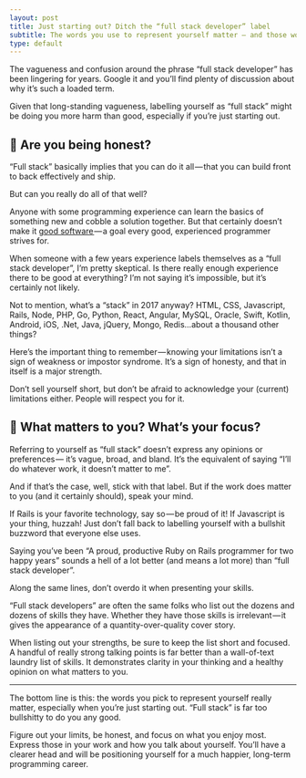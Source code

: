 ```yaml
---
layout: post
title: Just starting out? Ditch the “full stack developer” label
subtitle: The words you use to represent yourself matter — and those words mean nothing.
type: default
---
```


The vagueness and confusion around the phrase “full stack developer” has been lingering for years. Google it and you’ll find plenty of discussion about why it’s such a loaded term.

Given that long-standing vagueness, labelling yourself as “full stack” might be doing you more harm than good, especially if you’re just starting out.

## 🥞 Are you being honest?

“Full stack” basically implies that you can do it all — that you can build front to back effectively and ship.

But can you really do all of that well?

Anyone with some programming experience can learn the basics of something new and cobble a solution together. But that certainly doesn’t make it [good software ](https://m.signalvnoise.com/writing-software-is-hard/)— a goal every good, experienced programmer strives for.

When someone with a few years experience labels themselves as a “full stack developer”, I’m pretty skeptical. Is there really enough experience there to be good at everything? I’m not saying it’s impossible, but it’s certainly not likely.

Not to mention, what’s a “stack” in 2017 anyway? HTML, CSS, Javascript, Rails, Node, PHP, Go, Python, React, Angular, MySQL, Oracle, Swift, Kotlin, Android, iOS, .Net, Java, jQuery, Mongo, Redis…about a thousand other things?

Here’s the important thing to remember — knowing your limitations isn’t a sign of weakness or impostor syndrome. It’s a sign of honesty, and that in itself is a major strength.

Don’t sell yourself short, but don’t be afraid to acknowledge your (current) limitations either. People will respect you for it.

## 🥞 What matters to you? What’s your focus?

Referring to yourself as “full stack” doesn’t express any opinions or preferences — it’s vague, broad, and bland. It’s the equivalent of saying “I’ll do whatever work, it doesn’t matter to me”.

And if that’s the case, well, stick with that label. But if the work does matter to you (and it certainly should), speak your mind.

If Rails is your favorite technology, say so — be proud of it! If Javascript is your thing, huzzah! Just don’t fall back to labelling yourself with a bullshit buzzword that everyone else uses.

Saying you’ve been “A proud, productive Ruby on Rails programmer for two happy years” sounds a hell of a lot better (and means a lot more) than “full stack developer”.

Along the same lines, don’t overdo it when presenting your skills.

“Full stack developers” are often the same folks who list out the dozens and dozens of skills they have. Whether they have those skills is irrelevant — it gives the appearance of a quantity-over-quality cover story.

When listing out your strengths, be sure to keep the list short and focused. A handful of really strong talking points is far better than a wall-of-text laundry list of skills. It demonstrates clarity in your thinking and a healthy opinion on what matters to you.

---

The bottom line is this: the words you pick to represent yourself really matter, especially when you’re just starting out. “Full stack” is far too bullshitty to do you any good.

Figure out your limits, be honest, and focus on what you enjoy most. Express those in your work and how you talk about yourself. You’ll have a clearer head and will be positioning yourself for a much happier, long-term programming career.
